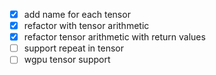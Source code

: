 - [x] add name for each tensor
- [x] refactor with tensor arithmetic
- [x] refactor tensor arithmetic with return values
- [ ] support repeat in tensor
- [ ] wgpu tensor support